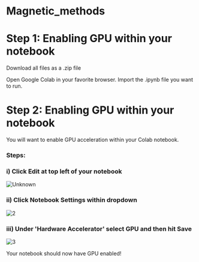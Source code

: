 # Magnetic_methods

# Step 1: Enabling GPU within your notebook

Download all files as a .zip file 

Open Google Colab in your favorite browser. Import the .ipynb file you want to run.

# Step 2: Enabling GPU within your notebook
You will want to enable GPU acceleration within your Colab notebook.

### Steps:

### i) Click **Edit** at top left of your notebook

![Unknown](https://user-images.githubusercontent.com/48021226/141442417-3273316e-0320-4dea-b6f1-1dfdaba115d7.png)

### ii) Click **Notebook Settings** within dropdown

![2](https://user-images.githubusercontent.com/48021226/141442642-db42495b-6cd1-4a7a-96dc-8132ddd515f9.png)

### iii) Under 'Hardware Accelerator' select **GPU** and then hit **Save**

![3](https://user-images.githubusercontent.com/48021226/141442662-3239bdba-0128-4149-ba76-337fef2637c8.png)

Your notebook should now have GPU enabled!
